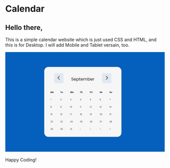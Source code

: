 # Calendar

## Hello there,

This is a simple calendar website which is just used CSS and HTML, and this is for Desktop. I will add Mobile and Tablet versain, too.

![Alt text](<Screenshot 2023-10-03 163004.png>)

Happy Coding!
